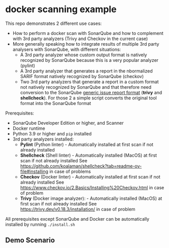 # docker scanning example

This repo demonstrates 2 different use cases:
- How to perform a docker scan with SonarQube and how to complement with 3rd party analyzers
(Trivy and Checkov in the current case)
- More generally speaking how to integrate results of multiple 3rd party analysers with SonarQube, with different situations:
  - A 3rd party analyzer whose custom output format is natively recognized by SonarQube because this is a very popular analyzer (pylint)
  - A 3rd party analyzer that generates a report in the nbormalized SARIF format natively recognized by SonarQube (checkov)
  - Two 3rd party analyzers that generate a report in a custom format not natively recognized by SonarQube and that therefore need conversion to the SonarQube [generic issue report format](https://docs.sonarsource.com/sonarqube-server/latest/analyzing-source-code/importing-external-issues/generic-issue-import-format/) (**trivy** and **shellcheck**).
  For those 2 a simple script converts the original tool format into the SonarQube format


Prerequisites:
- SonarQube Developer Edition or higher, and Scanner
- Docker runtime
- Python 3.9 or higher and `pip` installed
- 3rd party analyzers installed:
  - **Pylint** (Python linter) - Automatically installed at first scan if not already installed
  - **Shellcheck** (Shell linter) - Automatically installed (MacOS) at first scan if not already installed
    See https://github.com/koalaman/shellcheck?tab=readme-ov-file#installing in case of problems
  - **Checkov** (Docker linter) - Automatically installed at first scan if not already installed
    See https://www.checkov.io/2.Basics/Installing%20Checkov.html in case of problem
  - **Trivy** (Docker image analyzer):  - Automatically installed (MacOS) at first scan if not already installed
  See https://trivy.dev/v0.18.3/installation/ in case of problem

All prerequisites except SonarQube and Docker can be automatically installed by running `./install.sh`

Demo Scenario
- 